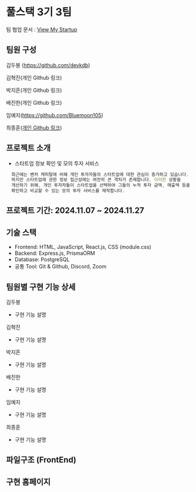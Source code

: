 # 풀스택 3기 3팀

팀 협업 문서 : [View My Startup](https://www.notion.so/1374edacf3d3807293f8e4fb762bf6fb?v=1374edacf3d381928ca1000c5683bdee)

## 팀원 구성

김두봉 (https://github.com/devkdb)

김혁진(개인 Github 링크)

박지흔(개인 Github 링크)

배진한(개인 Github 링크)

임예지(https://github.com/Bluemoon105)

최종훈([개인 Github 링크](https://github.com/jonghun4))

## 프로젝트 소개

- 스타트업 정보 확인 및 모의 투자 서비스

```javascript
  최근에는 벤처 캐피탈에 비해 개인 투자자들의 스타트업에 대한 관심이 증가하고 있습니다.
  하지만 스타트업에 관한 정보 접근성에는 여전히 큰 격차가 존재합니다. 이러한 상황을
  개선하기 위해, 개인 투자자들이 스타트업을 선택하여 그들의 누적 투자 금액, 매출액 등을
  확인하고 비교할 수 있는 모의 투자 서비스를 제작합니다.
```

## 프로젝트 기간: 2024.11.07 ~ 2024.11.27

## 기술 스택

- Frontend: HTML, JavaScript, React.js, CSS (module.css)
- Backend: Express.js, PrismaORM
- Database: PostgreSQL
- 공통 Tool: Git & Github, Discord, Zoom

## 팀원별 구현 기능 상세

김두봉

- 구현 기능 설명

김혁진

- 구현 기능 설명

박지흔

- 구현 기능 설명

배진한

- 구현 기능 설명

임예지

- 구현 기능 설명

최종훈

- 구현 기능 설명

## 파일구조 (FrontEnd)

## 구현 홈페이지

```

```
